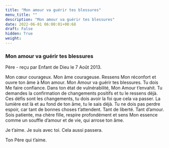```yaml
---
title: "Mon amour va guérir tes blessures"
menu_title: ""
description: "Mon amour va guérir tes blessures"
date: 2022-06-01 06:00:01+00:68
draft: False
hidden: True
weight:
---
```

### Mon amour va guérir tes blessures

Père - reçu par Enfant de Dieu le 7 Août 2013.

Mon cœur courageux. Mon âme courageuse. Ressens Mon réconfort et ouvre ton âme à Mon amour. Mon Amour va guérir tes blessures. Tu dois Me faire confiance. Dans ton état de vulnérabilité, Mon Amour t’envahit. Tu demandes la confirmation de changements positifs et tu le ressens déjà. Ces défis sont les changements, tu dois avoir la foi que cela va passer. La lumière est là et au fond de ton âme, tu le sais déjà. Tu ne dois pas perdre espoir, car tant de bonnes choses t’attendent. Tant de liberté. Tant d’amour. Sois patiente, ma chère fille, respire profondément et sens Mon essence comme un souffle d’amour et de vie, qui arrose ton âme.

Je t’aime. Je suis avec toi. Cela aussi passera.

Ton Père qui t’aime.

